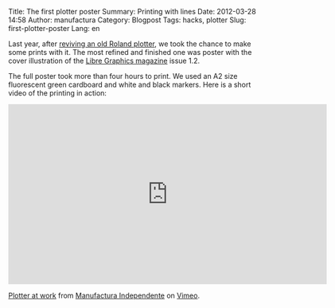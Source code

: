 Title: The first plotter poster
Summary: Printing with lines
Date: 2012-03-28 14:58
Author: manufactura
Category: Blogpost
Tags: hacks, plotter
Slug: first-plotter-poster
Lang: en

Last year, after [reviving an old Roland
plotter](http://blog.manufacturaindependente.org/2011/03/scheming-and-plotting),
we took the chance to make some prints with it. The most refined and
finished one was poster with the cover illustration of the [Libre
Graphics magazine](http://libregraphicsmag.com) issue 1.2.

The full poster took more than four hours to print. We used an A2 size
fluorescent green cardboard and white and black markers. Here is a short
video of the printing in action:

<iframe src="http://player.vimeo.com/video/39161444?color=88aa00" width="640" height="362" frameborder="0"></iframe>

[Plotter at work](http://player.vimeo.com/video/39161444) from
[Manufactura Independente](http://vimeo.com/user6367848) on
[Vimeo](http://vimeo.com).

